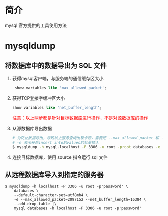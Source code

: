 # 简介

mysql 官方提供的工具使用方法

# mysqldump

## 将数据库中的数据导出为 SQL 文件

1.  获得mysql客户端，与服务端的通信缓存区大小

    ```sql
     show variables like 'max_allowed_packet';
    ```

2.  获得TCP套接字缓冲区大小

    ```sql
    show variables like 'net_buffer_length';
    ```

    <span style="color: red">注意：以上两步都是针对目标数据库进行操作，不是对源数据库的操作</span>

3.  从源数据库导出数据

    ```bash
    # 为防止数据导出，导致线上服务查询出现卡顿，需要把 --max_allowed_packet 和 --net_buffer_length 参数减半
    # -e 表示开启insert into的values的批量插入
    $ mysqldump -h mysql.localhost -P 3306 -u root -proot databases -e --max_allowed_packet=2194304 --net_buffer_length=8384 > databases.sql
    ```

4.  连接目标数据库，使用 source 指令运行 sql 文件

## 从远程数据库导入到指定的服务器

```shell
$ mysqldump -h localhost -P 3306 -u root -p'password' \
	databases \
	--default-character-set=utf8mb4 \
	-e --max_allowed_packet=2097152 --net_buffer_length=16384 \
	--add-drop-table |\
	mysql databases -h localhost -P 3306 -u root -p'password'
```

